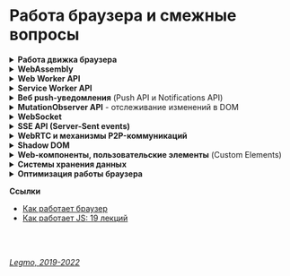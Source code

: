 <h1>Работа браузера и смежные вопросы</h1>

[//]: # (Работа движка браузера)
<details><summary><b>Работа движка браузера</b></summary><p>

**Ссылки**

- [Как работает JS: движки рендеринга веб-страниц и советы по оптимизации их производительности](https://habr.com/ru/company/ruvds/blog/351802/)
- [Как работает браузер](https://www.html5rocks.com/ru/tutorials/internals/howbrowserswork/)
- [Mozilla Firefox - документация по инструментам разработчика Firefox](https://developer.mozilla.org/ru/docs/Tools)

<br></p>
</details>   

[//]: # (WebAssembly)
<details><summary><b>WebAssembly</b></summary><p>

WebAssembly (WASM) — бинарный формат, позволяющий запускать код в браузере

Точнее: бинарный формат инструкций для стековой виртуальной машины. WebAssembly спроектирован как портативная цель
компиляции для высокоуровневых языков, таких как C/C++/Rust, которую можно развертывать в web для клиентских и серверных
приложений.

Представляет собой переносимое абстрактное синтаксическое дерево, обеспечивающее как более быстрый анализ, так и более
быстрое выполнение кода, чем JavaScript.

Это эффективный низкоуровневый байт-код для веб-приложений. Wasm даёт возможность разработки функционала веб-страниц на
языках, отличных от JavaScript (например, это C, C++, Rust и другие). Код на этих языках компилируется (статически) в
WebAssembly. В результате получается веб-приложение, которое быстро загружается и отличается очень высокой
производительностью.

**Зачем?**

- быстро исполнять код в браузере. Быстрее чем JavaScript — в идеале, со скоростью света родного кода нашего процессора.
- Zero configuration — решение «из коробки», без установки, нужен только браузер.
- Безопасно — новая технология не должна создавать новых угроз.
- Кросс-платформенно — у нас есть несколько платформ, включая мобильные, несколько операционных систем.
- Удобно для разработчиков — нужны удобные средства разработки и отладки.

В принципе,эту задачу решает JS. Что плохо: нужен плагин и/или runtime ⇒ нет zero configuration. У JS есть внутренние
ограничения, которые уже не позволят сделать его радикально быстрее.

Потенциальные альтернативы (не прижились):

- NaCl (Native Client) - Google
- PNaCl (Portable Native Client) - LLVM IR subset.
- asm.js - Mozilla

**Преимущества WebAssembly**

- Скорость — почти как родной код.
- Эффективность — бинарный формат, быстрый парсинг и компиляция.
- Портируемость — все браузеры и операционные системы.
- Безопасность — запуск в sandbox.
- Удобство отладки — поддержка отладки в браузерах, отладчик есть уже сейчас.
  - Открытый стандарт — то есть это уже не инициатива отдельной компании, пытающейся «перетянуть одеяло на себя». Стандарт уже принят, в 2017 году.

**Так что же такое WebAssembly?**

- Бинарный формат
- НЕ язык программирования, а байт-код. Мы же не называем Java-байткод языком программирования.
- Загружается в браузер и исполняется в браузере. Формально, WebAssembly исполняется JavaScript-движком, а не самим
  браузером, поэтому есть и другие варианты исполнения, например, под NodeJS.
- Исполняется виртуальной машиной. Это простая стековая машина с памятью, простота позволяет легко реализовать её для
  любого современного процессора.
- НЕ имеет ничего общего с Web, кроме того что общается с внешним миром через JavaScript. Действительно, WebAssembly это
  просто виртуальная машина, имеющая память и исполняющая инструкции.

**Unsorted**
WebAssembly - это просто куски кода внутри js-программы которые работают максимально быстро.
Также и WebCL(использование параллельных вычеслений на видеокарте)

Просто js работает в 2-5 раз медленнее чем аналогичная программа на Си (производительность отжирает интерпретатор).
Для преодоления этой проблемы в js внедряют WebAssembly и WebCL чтобы добиться максимально возможной производительности

Улучшение JavaScript: Реализуйте все критичные вещи на wasm и импортируйте его как стандартный JavaScript модуль.

WebAssembly определяет абстрактное синтаксическое дерево (как и JavaScript) в бинарном формате. Вы можете писать код и
чистить его от ошибок в текстовом формате. WebAssembly легко читаем.

Улучшение для браузеров: Браузеры будут понимать бинарный формат, а это значит, что разработчики смогут компилировать
бинарники, которые можно сжать гораздо больше, чем используемые сегодня текстовые файлы с JavaScript. Чем меньше файл,
тем быстрее загрузка. В зависимости от возможностей оптимизации времени компиляции, код на WebAssembly может
передаваться и запускаться быстрее, чем на JavaScript!

Цель для компиляции: Возможность другим языкам, получить первоклассную двоичную поддержку через весь стек веб-платформы.

WebAssembly может увеличить скорость JavaScript в разы!

WebAssembly позволяет использовать больше языков в веб-разработке

WebAssembly добавляет вещи, которые большинство JS разработчиков не хотят видеть в JavaScript. Сама функциональность
нужна, но вот в JavaScript ей места точно нет. Тем более, что мы можем получить все эти функции с помощью компиляции с
других языков программирования.

Фактически, WebAssembly предоставляет нам альтернативный компилятор — созданный специально для этих целей.

Теперь, нам будет гораздо легче портировать код, который сильно зависит от, например, совместно используемых цепочек
памяти. Я уверен, что написать компилятор для WebAssembly будет легче, чем написать компилятор для JavaScript, а все
потому, что первый гарантирует лучший перенос функций языка в заданное абстрактное синтаксическое дерево.

То, что все старые языки программирования теперь без проблем могут быть использованы в Сети — это хорошо, однако главное
не в этом.

WebAssembly является отличным основанием для разработчиков начать работу над новыми языками программирования.

<br>

WebAssembly или wasm – это низкоуровневый формат байт-кода для клиентских скриптов на стороне браузера.

При компиляции в WebAssembly вы делаете свою программу доступной для всех платформ, на которых поддерживается wasm,
другими словами, для всех браузеров (и не только)

На практике WebAssembly реализуется разработчиками браузеров на основе существующего JavaScript-движка. По сути, он
предназначен для замены JavaScript как целевого языка. Например, вместо компиляции TypeScript в JavaScript его
разработчики теперь могут компилировать свой код в WebAssembly. Иными словами, это не новая виртуальная машина, это
новый формат для той же самой виртуальной машины JavaScript, которая включена в каждый браузер. Это позволит
использовать существующую инфраструктуру JavaScript без использования самого JavaScript.

Во-первых, новый формат WebAssembly обещает значительное увеличение производительности парсинга - тип бинарного формата,
используемый в WebAssembly, может быть декодирован гораздо быстрее, чем JavaScript может быть пропарсен (эксперименты
показывают более чем 20-кратную разницу). Это позволит использовать в вебе ПО, которое раньше было бы нецелесообразно
разрабатывать, например: виртуальные машины, виртуальную реальность, распознавание изображений и многое другое.

Больше не придётся использовать JavaScript для веба, только потому что это единственное, что выполняется в браузере.
JavaScript имеет плохую репутацию, хотя на самом деле это хороший язык в том, для чего он предназначен: позволяет быстро
писать небольшие скрипты. Однако в настоящее время вы вынуждены использовать его для всего, что запускается в вебе, и
это проблема для многих крупных проектов.

WebAssembly можно будет переносить на другие платформы. Это означает, что, если вы пишете программное обеспечение на
языке, который компилируется в WebAssembly, вы сможете запустить его на .NET.

<br>

В отличие от других подходов для достижения нативного опыта, WebAssembly не требует встроенных плагинов, а запускается
внутри веб-платформы. Это значит, что разработчики могут интегрировать библиотеки WebAssembly для сложных вычислительных
процессов (сжатие данных, распознавание лиц) в существующие JavaScript-приложения для снижения нагрузки.

WebAssembly – это инициатива, направленная на создание безопасного, переносимого и быстрого для загрузки и исполнения
формата кода, подходящего для Web. WebAssembly – это не язык программирования. Это – цель компиляции, у которой имеются
спецификации текстового и бинарного форматов. Это означает, что другие низкоуровневые языки, такие, как C/C++, Rust,
Swift, и так далее, можно скомпилировать в WebAssembly. WebAssembly даёт доступ к тем же API, что и браузерный
JavaScript, органично встраивается в существующий стек технологий. Для компиляции кода в формат WebAssembly используется
Emscripten.

Emscripten – это компилятор из байт-кода LLVM в JavaScript. То есть, с его помощью можно скомпилировать в JavaScript
программы, написанные на C/C++ или на любых других языках, код на которых можно преобразовать в формат LLVM.

Веб-приложения, написанные на WebAssembly, могут запускаться на скорости, близкой к нативной, потому что весь код
анализируется и компилируется преждевременно. Браузер сразу видит инструкции на машинном языке, которые он может сразу
проверить, оптимизировать и запустить.

В каком-то смысле WebAssembly меняет работу веб-разработчика и фундаментальные свойства веба. С помощью WebAssembly и
сопутствующего набора инструментов программы, написанные на C и C++, могут быть перемещены в веб для запуска с близкой к
нативным приложениям производительностью. Мы ожидаем, что, с развитием WebAssembly, вы сможете поступать так же с
языками создания мобильных приложений – то есть, Java, Swift и C#.

<br>

**Время загрузки**

Для того, чтобы запустить JavaScript-программу, браузеру сначала нужно загрузить все .js-файлы, которые хранятся и
передаются по сети в виде обычного текста.

Wasm — это низкоуровневый язык, похожий на ассемблер. WebAssembly-программы загружаются браузером быстрее, так как через
интернет нужно передать уже скомпилированные файлы в весьма компактном бинарном формате.

**Выполнение**

Сегодня wasm-программы выполняются лишь на 20% медленнее чем машинный код. Это, без сомнения, достойный результат. Ведь
речь идёт о формате, который компилируется в особом окружении и запускается с применением множества ограничений, которые
обеспечивают высокий уровень безопасности. Подобное замедление в сравнении с машинным кодом в этом свете выглядит не
таким уж и большим. Кроме того, в будущем ожидается повышение производительности wasm-кода.

Ещё интереснее то, что wasm платформенно-независим. Его поддержка имеется во всех ведущих браузерных движках, которые
демонстрируют примерно одинаковую производительность при выполнении wasm-кода.

**Оптимизация кода**

Если рассматривать wasm в конвейере JS-движка, то окажется, что wasm-код не нуждается в анализе и в нескольких проходах
компиляции. Он уже оптимизирован и готов к использованию. Т.е. мы проскакиваем несколько трудозатратных стадий.

Wasm-код оптимизируется в ходе статической компиляции. При работе с ним не нужно разбирать текстовые файлы. Благодаря
wasm в нашем распоряжении оказываются бинарные файлы, которые достаточно лишь преобразовать в машинный код. Все
улучшения в этот код были внесены при компиляции, которая производится до того, как он попадает в браузер.
Всё это делает выполнение wasm гораздо более эффективным, так как немало шагов по превращению текста программы в
оптимизированный машинный код можно пропустить.

**Ссылки:**

- [habr - Знакомство с WebAssembly](https://m.habr.com/ru/post/342180/)
- [habr - Как работает JS: особенности и сфера применения WebAssembly](https://habr.com/ru/company/ruvds/blog/343568/)
- [habr - WebAssembly: начало новой эры](https://m.habr.com/ru/post/261205/)
- [Почему WebAssembly значительно изменит веб](https://apptractor.ru/info/articles/pochemu-webassembly-znachitelno-izmenyaet-veb.html)
- [Введение в WebAssembly: как устроена технология и почему она важна](https://tproger.ru/translations/introduction-to-webassembly/)
- [Википедия - WebAssembly](https://ru.wikipedia.org/wiki/WebAssembly)

<br></p>
</details>  

[//]: # (Web Worker API)
<details><summary><b>Web Worker API</b></summary><p>

Веб-воркеры — это потоки, принадлежащие браузеру, которые можно использовать для выполнения JS-кода без блокировки цикла
событий. Введены в HTML 5.

Ещё раз: это часть браузерного API! Не является частью JS. Просто из JS можно взаимодействовать с этими возможностями
браузера. Веб-воркеры не реализованы в Node.js — там есть концепция «кластеров» или «дочерних процессов», а это уже
немного другое.

Позволяет частично снять ограничения, которые накладывает на JS концепция однопоточности.

Веб-воркеры позволяют разработчику размещать задачи, для выполнения которых требуются длительные и сложные вычисления,
интенсивно задействующие процессор, в фоновых потоках, без блокировки пользовательского интерфейса, что позволяет
приложениям оперативно реагировать на воздействия пользователя.

Веб-воркеры позволяют выполнять тяжёлые в вычислительном плане и длительные задачи без блокировки потока
пользовательского интерфейса. На самом деле, при их использовании вычисления выполняются параллельно. Перед нами
настоящая многопоточность. Они отлично подходят для того, чтобы выполнять тяжёлые вычислительные операции, не замедляя
работу пользовательского интерфейса.

Web workers создаются в отдельных js-файлах. Выполняются в изолированных потоках в браузере.

Страница создаёт web-worker (используя специальный файл), браузер создаст новый поток, который асинхронно загрузит этот
файл. Страница, создавшая веб-воркер, может взаимодействовать с ним. Например - обмениваться с ним данными, используя
JSON-объект.

Когда воркер получает сообщение и понимает, чего от него хотят, он будет выполнять вычисления самостоятельно, не
блокируя цикл событий. То, чем занимается воркер, выглядит как стандартная JS-функция. Когда вычисления завершены, их
результаты передаются главной странице.

**Ограничения**
Веб-воркерам, из-за их многопоточной сущности, доступен лишь ограниченный набор возможностей JavaScript - из них нельзя
менять DOM, вызывать методы объектов window, document, parent и ещё много чего. Всё это значит, что веб-воркеры не могут
манипулировать DOM (и, таким образом, не могут прямо влиять на пользовательский интерфейс). Поначалу может показаться,
что это значительно усложняет использование веб-воркеров, однако со временем, узнав о том, как правильно использовать
веб-воркеры, вы начнёте воспринимать их как отдельные «вычислительные машины», в то время как то, что относится к работе
с пользовательским интерфейсом, будет выполняться в коде страницы. Воркеры будут выполнять тяжёлые вычисления, и после
того, как работа будет завершена, отправлять результаты на страницу, вызывающую их, код которой уже внесёт необходимые
изменения в пользовательский интерфейс.

**Сценарии использования веб-воркеров**

- Рендеринг трёхмерных сцен
- Шифрование
- Предварительная загрузка данных.
- Прогрессивные веб-приложения. Прежде всего - работа с хранилищем данных на стороне клиента (IndexedDB или похожее API)
  .
- Проверка правописания.

**Ссылки**

- [Как работает JS: веб-воркеры и пять сценариев их использования](https://habr.com/ru/company/ruvds/blog/348424/)

<br></p>
</details>

[//]: # (Service Worker API)
<details><summary><b>Service Worker API</b></summary><p>

Сервис-воркеры — это разновидность веб-воркеров.<br>
Это API позволяет приложениям поддерживать оффлайновые сценарии работы, даёт программисту контроль над тем, как
приложение взаимодействует с внешними ресурсами. Включает механизмы перехвата запросов, возврата кэшированных данных и
кэширования новых материалов.

Service worker это скрипт, который выполняется браузером в фоне, отдельно от веб-страницы и способен выполнять функции
для которых не требуется взаимодействие со страницей или пользователем. На практике Service Worker API позволяет делать
такую магическую вещь, как кеширование файлов онлайн веб-приложения на локальное устройство пользователя и затем
работать полностью в оффлайне, если нужно. В будущем планируется добавить такие классные вещи как синхронизация кеша в
фоне, то есть даже если пользователь не находится сейчас на вашем сайте, сервис-воркер все равно сможет запуститься и
скачать обновления например. А также доступ к PushApi из фона опять же (то есть при получении обновления отправить вам
пуш-уведомление).

**Важные характеристики:**

- Они выполняются в собственном глобальном контексте, ServiceWorkerGlobalScope.
- Они не привязаны к конкретной странице.
- Они не имеют доступа к DOM.
- Работают только по https

Жизненный цикл сервис-воркера не имеет ничего общего с жизненным циклом веб-страницы. Воркер регистрируется в API
браузера и продолжает работать, даже когда вкалдака с сайтом закрыта.

**Некоторые сценарии использования**

- Push-уведомления. Они позволяют пользователям настраивать периодические уведомления, поступающие из веб-приложений.
- Фоновая синхронизация. Этот механизм даёт возможность откладывать выполнение неких действий до тех пор, пока у
  пользователя не будет стабильного соединения с интернетом. При использовании системы фоновой синхронизации разработчик
  может быть уверен в том, что если пользователь, скажем, хочет сохранить изменения документа, отредактированного в
  веб-приложении без доступа к сети, эти изменения не пропадут.
- Периодическая синхронизация (ожидаемая возможность). Это API, которое предоставляет функционал для управления
  периодической фоновой синхронизацией.
- Работа с геозонами (ожидаемая возможность). Данная возможность позволяет приложению предоставлять пользователю
  полезный функционал на базе его географического положения, и, в частности, основываясь на событиях попадания
  пользователя в заранее заданную область.

**Ссылки**

- [habr - Как работает JS: сервис-воркеры](https://habr.com/ru/company/ruvds/blog/349858/)
- [MDN ru](https://developer.mozilla.org/ru/docs/Web/API/Service_Worker_API)
- [MDN en](https://developer.mozilla.org/en-US/docs/Web/API/Service_Worker_API)
- [Service Workers: an Introduction (en)](https://developers.google.com/web/fundamentals/primers/service-workers/)
- [habr - Service Workers. Инструкция по применению](https://habr.com/ru/company/2gis/blog/345552/)
- [habr - ]()
- [habr - Подводные камни Service Workers](https://habr.com/ru/post/351194/)
- [Введение в Service Worker'ы](https://getinstance.info/articles/javascript/introduction-to-service-workers/)

<br></p>
</details>

[//]: # (Веб push-уведомления. Push API и Notifications API)
<details><summary><b>Веб push-уведомления</b> (Push API и Notifications API)</summary><p>

Технология позволяет пользователям подписываться на периодические уведомления веб-приложений, которые направлены на то,
чтобы сообщать подписчикам о появлении новых материалов, или возникновении событий, которые могут представлять для них
интерес.

Одним из механизмом, обеспечивающих работу push-уведомлений, являются сервис-воркеры.

Пользователь получит сообщение, даже есул у него не открыта вклдака с данным сайтом, достаточно просто запустить
браузер.

Более того, пользователь получит сообщение, даже если оно произошло некоторое время назад, например вчера. Т.е. ты два
дня не включал компьютер, запускаешь браузер - а тебе приходит сообщение "На любимом сайте вышла новая статья про
котиков". Это достигается благодаря тому, что:

1. используются промежуточные push-сервисы, например Google FСM. Т.е. новостной сайт отправляет сообщение не напрямую в
   мой браузер, а специальному сервису в Интернете. Сервис ставит сообщение в очередь и отправляет его нужному браузеру
2. у каждого push-сообщения есть "время жизни" (специальный параметр, задаётся прис оздании сообщения). Пока это время
   не истекло - push-сервис будет пытаться отправить сообщение браузеру.

Ещё там есть ключи (открытые и закрытые) - чтоб сервис push-уведомлений знал, какой сервер приложения подписал
пользователя, и был уверен что это — тот же самый сервер, который отправляет уведомления конкретному пользователю.
Браузер передаёт applicationServerKey (открытый ключ) push-сервису в ходе оформления подписки. Это означает, что
push-сервис сможет связать открытый ключ приложения с подпиской.

Разумеется, работает это всё только в сравнительно новых браузерах, которые поддерживают Push API и Notifications API.
Ну, и сервер тоже надо настроить, чтоб он мог отсылать эти самые push-сообщения

***

HTTP/2 вводит технологию Server Push, которая позволяет серверу отправлять данные в клиентский кэш по собственной
инициативе. Однако, при использовании этой технологии данные нельзя отправлять прямо в приложение. Данные, отправленные
сервером по своей инициативе, обрабатывает браузер, при этом нет API, которые позволяют, например, уведомить приложение
о поступлении данных с сервера и отреагировать на это событие.

Именно в подобной ситуации весьма полезной оказывается технология Server-Sent Events (SSE). SSE — это механизм, который
позволяет серверу асинхронно отправлять данные клиенту после установления клиент-серверного соединения.

**Ссылки**

- [Как работает JS: веб-воркеры и пять сценариев их использования](https://habr.com/ru/company/ruvds/blog/348424/)
- [habr - HTTP/2 Server Push не так прост, как я думал](https://habr.com/ru/company/badoo/blog/331216/)

<br></p>
</details>   

[//]: # (MutationObserver API - отслеживание изменений в DOM)
<details><summary><b>MutationObserver API</b> - отслеживание изменений в DOM</summary><p>

Web API, предоставляемое современными браузерами и предназначенное для обнаружения изменений в DOM. С помощью этого API
можно наблюдать за добавлением или удалением узлов DOM, за изменением атрибутов элементов, или, например, за изменением
текстов текстовых узлов.

Общая логика такая:

- в js коде объявляю, что хочу наблюдать за мутациями на этой странице. Объявляю о своём намерении я при помощи создания
  нового экземпляра объекта MutationObserver.
- там же указываю, что делать при появлении мутации. Например выводить сообщение в консоль, или запускать какую-то
  функцию
- после этого запускаю наблюдение, вывзывая у объекта MutationObserver метод observe. Здесь я указываю, за каким
  DOM-элементом я буду наблюдать. Все его потомки будут отслеживаться автоматически
- Метод disconnect останавливает наблюдение за изменениями.
- Метод takeRecords возвращает текущую очередь экземпляра MutationObserver, после чего очищает её. (*пока не понял, что
  это значит*)

**Альтернативы MutationObserver**

- Опрос (polling).
- Механизм MutationEvents.
- CSS-анимация.

**Опрос**

Самый простой и незамысловатый способ отслеживания изменений DOM — опрос. Используя метод setInterval можно
запланировать периодическое выполнение функции, которая проверяет DOM на предмет изменений. Естественно, использование
этого метода значительно снижает производительность веб-приложений.

**MutationEvents**
API MutationEvents было представлено в 2000 году. Несмотря на то, что это API позволяет решать возлагаемые на него
задачи, события мутации вызываются после каждого изменения DOM, что, опять же, приводит к проблемам с
производительностью. Теперь API MutationEvents признано устаревшим и вскоре современные браузеры перестанут его
поддерживать.

**CSS-анимация**
Идея заключается в создании анимации, которая будет вызвана после того, как элемент будет добавлен в DOM. В момент
запуска анимации будет вызвано событие animationstart. Если назначить обработчик для этого события, можно узнать точное
время добавления нового элемента в DOM. Время выполнения анимации при этом должно быть настолько маленьким, чтобы она
была практически незаметна для пользователя.

Делаем очень короткую анимацию и навешиваем её ко всем узлам-потомкам нужного DOM-элемента . Когда анимация
заканчивается, вызывается соответствующее событие.

Разумеется, нужна JS-функция, которая будет играть роль обработчика событий.

По сути, навешиваем обработчик события на на родительский элемент, при его изменении вызывается сверх-быстрая (
невидимая) анимация, а когда она закончилась - вызывается нужная нам js-функция... Костыль, короче.

- встроенный объект, наблюдающий за DOM-элементом и запускающий колбэк в случае изменений. может реагировать на
  изменения в DOM: атрибуты, добавленные/удалённые элементы, текстовое содержимое. Можем использовать его, чтобы
  отслеживать изменения, производимые другими частями нашего собственного кода, а также интегрироваться со сторонними
  библиотеками.

**Ссылки**

- [learn.javascript.ru - Браузер. MutationObserver: наблюдатель за изменениями](https://learn.javascript.ru/mutation-observer)
- [Как работает JS: отслеживание изменений в DOM с помощью MutationObserver](https://habr.com/ru/company/ruvds/blog/351256/)

<br></p>
</details>   

[//]: # (WebSocket)
<details><summary><b>WebSocket</b></summary><p>

Протокол для пересылки любых данных, на любой домен, безопасно и почти без лишнего сетевого трафика. Замена AJAX.

SSE API (Server-Sent events) - ещё более продвинутая технология для тех же целей.

**Ссылки**

- [Legmo - AJAX, JSON, CORS и т.д.](/Pages/WebDeveloping/Ajax.md)
- [Как работает JS: WebSocket и HTTP/2+SSE. Что выбрать?](https://habr.com/ru/company/ruvds/blog/342346/)

<br></p>
</details>

[//]: # (SSE API. Server-Sent events)
<details><summary><b>SSE API (Server-Sent events)</b></summary><p>

Ещё один вариант API, который предоставляет браузер для COMET-взаимодействия. Позволяет серверу асинхронно отправлять
данные клиенту после установления клиент-серверного соединения

Альтернатива WebSocket. Технология SSE основана на HTTP, т.е. нет необходимости вводить новый протокол (WebSocket) - а
это важное преимущество (безопасность, простоат, настройка сервера)

**Ссылки**

- [Legmo - AJAX, JSON, CORS и т.д.](/Pages/WebDeveloping/Ajax.md)
- [Как работает JS: WebSocket и HTTP/2+SSE. Что выбрать?](https://habr.com/ru/company/ruvds/blog/342346/)

<br></p>
</details>

[//]: # (WebRTC и механизмы P2P-коммуникаций)
<details><summary><b>WebRTC и механизмы P2P-коммуникаций</b></summary><p>

Real Time Communication - связь в режиме реального времени.

WebRTC, позволяет веб-приложениям создавать P2P-соединения (peer-to-peer, соединения типа «точка-точка», одноранговые,
пиринговые сети).

Например - создание чата.

**Ссылки**

- [Как работает JS: WebRTC и механизмы P2P-коммуникаций](https://habr.com/ru/company/ruvds/blog/416821/)

<br></p>
</details>

[//]: # (Shadow DOM)
<details><summary><b>Shadow DOM</b></summary><p>

Технология для создания приложений, основанных на компонентах.

**Ссылки**

- [Как работает JS: технология Shadow DOM и веб-компоненты](https://habr.com/ru/company/ruvds/blog/415881/)

<br></p>
</details>  

[//]: # (Web-компоненты, пользовательские элементы. Custom Elements)
<details><summary><b>Web-компоненты, пользовательские элементы</b> (Custom Elements)</summary><p>

Позволяет создавать свои собственные элементы HTML, наподобии «вшитых» в браузер HTML-тэгов типа `<slelct>` или `<>`.
Компактные, модульные и подходящие для повторного использования. Объединяют вёрстку, оформление и некоторую логику.

Некоторые фреймворки (такие, как Angular или React) пытаются решить ту же проблему, которую решают пользовательские
элементы, вводя собственные концепции. Пользовательские элементы можно сравнить с директивами Angular или с компонентами
React. Однако пользовательские элементы — это стандартная возможность браузера, для работы с ними не нужно ничего, кроме
обычных JavaScript, HTML и CSS. Конечно, это не позволяет говорить о том, что они являются заменой для обычных
JS-фреймворков. Современные фреймворки дают нам гораздо большее, нежели лишь возможность имитировать поведение
пользовательских элементов. В результате можно говорить о том, что и фреймворки, и пользовательские элементы — это
технологии, которые можно использовать совместно для решения задач веб-разработки.

**Ссылки**

- [Как работает JS: технология Shadow DOM и веб-компоненты](https://habr.com/ru/company/ruvds/blog/415881/)
- [Как работает JS: пользовательские элементы](https://habr.com/ru/company/ruvds/blog/419831/)
- [Learnjs - Веб-компоненты](https://learn.javascript.ru/web-components)
- [Learnjs - Пользовательские элементы (Custom Elements)](https://learn.javascript.ru/custom-elements)

<br></p>
</details>   

[//]: # (Системы хранения данных)
<details><summary><b>Системы хранения данных</b></summary><p>

Некоторые популярные системы хранения данных, доступные веб-разработчикам:

- API FileSystem
- API LocalStorage
- API SessionStorage
- API Cookie
- API Cache
- API IndexedDB

**Ссылки**

- [Legmo - JS. Хранение данных в браузере: Cookie, socalStorage, sessionStorage](../JS/JS.md)
- [Как работает JS: системы хранения данных](https://habr.com/ru/company/ruvds/blog/415505/)

<br></p>
</details>   


[//]: # (Оптимизация работы браузера)
<details><summary><b>Оптимизация работы браузера</b></summary><p>

- "дорогие" операции. `Relayout` / `repaint`
- "дорогие" операции чтения (getComputedStyle() и т.д.)

**Общая схема работы**

- Получение ресурсов (`Fetching`) - скачиваем
- Парсинг (`Parsing`)
  - `DOM` (Document Object Model) — абстрактное представление HTML-документа. Дерево
  - `CSSOM` (CSS Object Model) — абстрактное представление правил CSS в виде дерева.
    - Чтение стилей приостанавливает чтение кода страницы
    - Благодаря оптимизациям (например, сканеру предзагрузки) стили могут не блокировать чтение HTML,
    - Но они точно блокируют выполнение JS - в скрипте могут использоваться CSS-селекторы для выборки элементов.
  - по ходу натыкается на блокирующие элементы, например скрипты - приостанавливают обработку до своей полной загрузки.
- `Render Tree` - объединяет DOM и CSSOM в общее дерево рендеринга
  - в Render tree попадают только видимые элементы.
  - Для элементов у которых display: none, вычисления не будут производиться,
  - элементы с visibility: hidden будут участвовать в Layout/Reflow, так же как и псевдоэлементы, у которых имеется
    заполненное свойство content (div::before{content:”Hello”}), хотя их нет в DOM.
- `Layout` - вычисление позиции и размеров элементов.
  - «Расставляем» элементы на странице -> получаем `Layout tree`
  - все дальнейшие повторные операции правильнее называть `Reflow`. Иногда этот процесс называется просто Layout, во
    всех случаях.
  - Определение размеров и местоположений элементов происходит не за один проход по дереву, проход может происходить
    несколько раз, если элементы встречающиеся позже, влияют на предыдущие элементы. В целом это очень сложная
    процедура, требующая значительных вычислительных ресурсов.
  - если элементы не влияют на расположение и размеры других элементов, то их положение и размеры можно просчитать за
    один подход.
  - Именно поэтому при вёрстке макетов рекомендуется «находиться в потоке» — чтобы браузеру не приходилось несколько раз
    пересчитывать один и тот же элемент, так страница отрисовывается быстрее.
  - `Глобальный Layout` — процесс просчёта всего дерева полностью, то есть каждого элемента.
  - `Инкрементальный Layout` — просчитывает только часть.
- `Paint` - отрисовка
  - `Repaint` для последующих повторных операций.
  - Размера и положения элементов недостаточно чтобы отобразить страницу. Нужно знать каким образом «покрасить» эти
    элементы. На этапе Paint/Repaint браузер обходит Layout Tree и создает записи о том как будут отрисованы элементы на
    странице(позиция x,y, ширина, высота, цвет).
  - ресурсоемкий процесс, поэтому для хорошей отзывчивости вашей страницы, необходимо свести к минимуму операции которые
    вызывают Repaint. Вызвать Repaint могут изменения свойств color, background, visibility и подобных, в общем свойств
    которые не изменяют размеров и положения элемента
  - Если какие либо из этих свойств изменяются при анимации, тогда происходит Repaint элементов которые были затронуты и
    слои (об этом подробнее в разделе о Composite) к которым принадлежат эти элементы обрабатываются GPU.
  - каждый раз когда вызывается Reflow, за ним вероятнее всего последует Repaint элемента. То есть если вы измените
    элементу свойство width, произойдет Reflow, а затем и Repaint затронутых элементов.
- Композитинг (`Compositing`) — разделение содержимого страницы на «слои», которые браузер будет перерисовывать
  - Эти слои друг от друга не зависят, из-за чего изменение элемента в одном слое не затрагивает элементы из других
    слоёв, и перерисовывать их становится не нужно.
  - пора конечной отрисовки элементов на странице. Для этого браузер на этапе Composite группирует различные элементы по
    слоям, растрирует эти слои, то есть отрисовывает пиксели и затем объединяет эти слои в готовую страницу в отдельном
    потоке композитора (compositor thread ). Все это делается для повышения производительности страницы. Теперь при
    скролле страницы достаточно просто сдвинуть в необходимый отрисованный слой и заново объединить слои в потоке
    композитора.
  - Так как размеры слоев могут быть достаточно большими, поток композитора также разделяет их на части (Tiles) и
    отрисовывает в первую очередь те части, которые видны в данный момент в окне браузера.
  - Layout, и Paint работают за счёт CPU (central process unit), поэтому относительно медленные. Плавные анимации при
    таком раскладе невероятно дорогие.
  - Для плавных анимаций в браузерах предусмотрен композитинг (Compositing).
  - Именно из-за разнесения элементов по разным композиционным слоям свойство transform не так сильно нагружает браузер.
    Поэтому чтобы анимации не тормозили, их рекомендуется делать с применением transform и opacity.
  - этап Composite происходит в отдельном потоке композитора, а не в основном, то вычисления в JS никак не влияют на
    него. Даже если вся страница подвиснет из-за бесконечного цикла в JS, анимация которая реализована с помощью
    transform, opacity продолжит свое выполнение.
  - Благодаря тому что элементы расположены на отдельных слоях, Reflow и Repaint для элементов одного слоя не
    затрагивают элементы на остальных слоях, но бывают исключения
- `Reflow` (`Relayout`, `Layout`) и `Repaint` - перестановка и перерисовка
  - Браузер перерисовывает экран каждый раз, когда на странице происходят какие-то изменения.
  - Reflow срабатывает когда вы
    - меняете св-во стиля, которое отвечает за положение и размеры элемента — идёт Reflow всех элементов, на которые
      могут повлиять эти изменения
    - пытаетесь получить метрики элемента с помощью JS (`elem.getBoundingClientRect()`,
      `elem.offsetLeft`, `elem.clientLeft` и т.д.),
    - производите скроллинг
    - запускаете выполнение события.
  - Reflow могут быть подвергнуты как отдельные ветки Render Tree, так и все дерево.
  - Чем глубже вложенность элемента в Render Tree — тем больше элементов будут затронуты при Reflow. Поэтому сохраняйте
    структуру документа как можно более плоской.
  - Так же следует уменьшить количество CSS правил и избавиться от правил которые вы не используете.
  - Layout / Reflow происходит в основном потоке браузера — там же где исполняется JS, крутится Event Loop и т. д. Когда
    исполняется тяжелый JS-код, Reflow будет блокирован => интерактивность страницы также будет заблокирована.
  - Один цикл обновления (перерисовки страницы) — это `animation frame`.

**Общие рекомендации**

- Обращаться к DOM как можно реже.
  - Если обратился — сохрани элемент в переменной, чтоб не искать повторно
- Минимизируйте перерисовку (`Repaint`) и перестановку (`Reflow`).
  - Минимизировать изменения компоновки и геометрии (требуют перестановки Reflow, а потом Repaint):
    - Добавляются или удаляются визуальные элементы DOM
    - Элемент меняет положение
    - Элементы меняют размер (из-за полей, отступов, толщины границы, ширины, высоты и т. Д.)
    - Изменения содержимого, например, изменения текста или изображения заменены на другой размер
    - Отрисовка начальной страницы
    - Размер окна браузера изменен
  - Объединить несколько изменений DOM и изменений стиля в один пакет и применить их все сразу.
  -
  - ПОЧЕМУ:
    - `Reflow` / `Relayout`. Когда изменяется геометрия элемента (ширина и высота) - браузер пересчитывает
      геометрическое
      значение элемента и геометрию / положение других элементов, затронутых изменением. Например, border стал толще или
      к
      абзацу добавили текст. Браузер делает недействительными части дерева визуализации и перестраивает дерево
      визуализации.
    - `Repaint` - после завершения перекомпоновки браузер перерисовывает затронутую часть,
- Минимизировать количество запросов информации о макете
  - Избегать получения информации о макете:
    - `offset`: offsetTop, offsetLeft, offsetWidth, offsetHeight
    - `scroll`: scrollTop, scrollLeft, scrollWidth, scrollHeight
    - `client`: clientTop, clientLeft, clientWidth, clientHeight
    - `getComputedStyle()`
  - В процессе смены стиля лучше не использовать ни один из вышеперечисленных атрибутов.
  - Если запросил — назначь ее локальной переменной, и потом бери оттуда.
  -
  - ПОЧЕМУ:
    - браузеры используют "очереди", чтобы оптимизировать количество `Reflow` и выполнять их партиями. При запросе
      информации о макете (смещения, значения прокрутки или вычисляемую информацию о стиле) — браузер обновляет очередь
      и применяет все изменения, чтобы вернуть обновленное значение.
    - Информация о макете, возвращаемая этими свойствами и методами, должна быть обновлена, поэтому браузер должен
      выполнить изменения и переформатировать очередь отрисовки, чтобы вернуть правильное значение.
- Уменьшить количество `агентов событий`
  - Когда на странице много элементов, и каждый из них привязан к одному или нескольким событиям (например, `onclick`),
    это может повлиять на производительность.
  - Чем больше узлов DOM нужно получить и изменить, тем медленнее приложение.
  - Кроме того, дополнительные события требуют времени обработки, и браузеру необходимо отслеживать каждое событие,
    которое потребляет память.

**Ссылки**

- [Высокопроизводительная работа JS-Dom](https://russianblogs.com/article/26561365280/)
- [Дока - Как браузер рисует страницы](https://doka.guide/js/how-the-browser-creates-pages/)
- [Medium - Reflow, Repaint, Composite — что это и как это работает?](https://rashidovr.medium.com/reflow-repaint-composite-%D1%87%D1%82%D0%BE-%D1%8D%D1%82%D0%BE-%D0%B8-%D0%BA%D0%B0%D0%BA-%D1%8D%D1%82%D0%BE-%D1%80%D0%B0%D0%B1%D0%BE%D1%82%D0%B0%D0%B5%D1%82-a777c5760295)

<br></p>
</details>   




**Ссылки**

- [Как работает браузер](https://www.html5rocks.com/ru/tutorials/internals/howbrowserswork/)
- [Как работает JS: 19 лекций](https://habr.com/ru/company/ruvds/blog/337042/)

<br> 
<br> 

*[Legmo, 2019-2022](https://github.com/Legmo/notes/)*